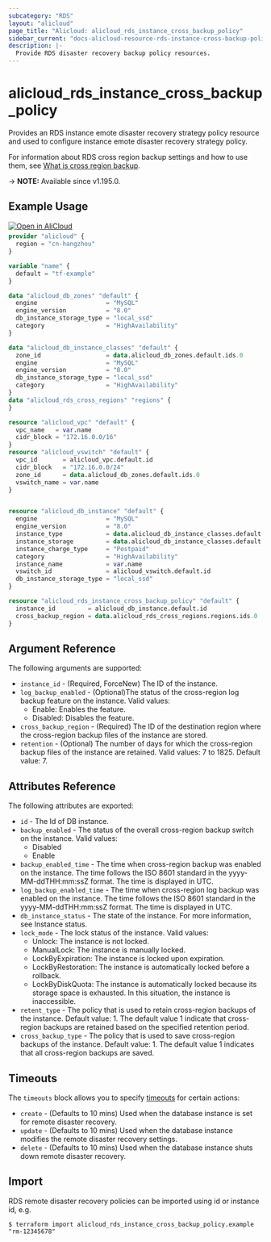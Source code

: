 ```yaml
---
subcategory: "RDS"
layout: "alicloud"
page_title: "Alicloud: alicloud_rds_instance_cross_backup_policy"
sidebar_current: "docs-alicloud-resource-rds-instance-cross-backup-policy"
description: |-
  Provide RDS disaster recovery backup policy resources.
---
```


# alicloud_rds_instance_cross_backup_policy

Provides an RDS instance emote disaster recovery strategy policy resource and used to configure instance emote disaster recovery strategy policy.

For information about RDS cross region backup settings and how to use them, see [What is cross region backup](https://www.alibabacloud.com/help/en/apsaradb-for-rds/latest/modify-cross-region-backup-settings).

-> **NOTE:** Available since v1.195.0.

## Example Usage

<div style="display: block;margin-bottom: 40px;"><div class="oics-button" style="float: right;position: absolute;margin-bottom: 10px;">
  <a href="https://api.aliyun.com/terraform?resource=alicloud_rds_instance_cross_backup_policy&exampleId=c58314df-3c7f-b868-d9ac-26adbc946f3a1d7fe94e&activeTab=example&spm=docs.r.rds_instance_cross_backup_policy.0.c58314df3c&intl_lang=EN_US" target="_blank">
    <img alt="Open in AliCloud" src="https://img.alicdn.com/imgextra/i1/O1CN01hjjqXv1uYUlY56FyX_!!6000000006049-55-tps-254-36.svg" style="max-height: 44px; max-width: 100%;">
  </a>
</div></div>

```terraform
provider "alicloud" {
  region = "cn-hangzhou"
}

variable "name" {
  default = "tf-example"
}

data "alicloud_db_zones" "default" {
  engine                   = "MySQL"
  engine_version           = "8.0"
  db_instance_storage_type = "local_ssd"
  category                 = "HighAvailability"
}

data "alicloud_db_instance_classes" "default" {
  zone_id                  = data.alicloud_db_zones.default.ids.0
  engine                   = "MySQL"
  engine_version           = "8.0"
  db_instance_storage_type = "local_ssd"
  category                 = "HighAvailability"
}
data "alicloud_rds_cross_regions" "regions" {
}

resource "alicloud_vpc" "default" {
  vpc_name   = var.name
  cidr_block = "172.16.0.0/16"
}
resource "alicloud_vswitch" "default" {
  vpc_id       = alicloud_vpc.default.id
  cidr_block   = "172.16.0.0/24"
  zone_id      = data.alicloud_db_zones.default.ids.0
  vswitch_name = var.name
}


resource "alicloud_db_instance" "default" {
  engine                   = "MySQL"
  engine_version           = "8.0"
  instance_type            = data.alicloud_db_instance_classes.default.instance_classes.0.instance_class
  instance_storage         = data.alicloud_db_instance_classes.default.instance_classes.0.storage_range.min
  instance_charge_type     = "Postpaid"
  category                 = "HighAvailability"
  instance_name            = var.name
  vswitch_id               = alicloud_vswitch.default.id
  db_instance_storage_type = "local_ssd"
}

resource "alicloud_rds_instance_cross_backup_policy" "default" {
  instance_id         = alicloud_db_instance.default.id
  cross_backup_region = data.alicloud_rds_cross_regions.regions.ids.0
}
```

## Argument Reference

The following arguments are supported:

* `instance_id` - (Required, ForceNew) The ID of the instance.
* `log_backup_enabled` - (Optional)The status of the cross-region log backup feature on the instance. Valid values:
  - Enable: Enables the feature.
  - Disabled: Disables the feature.
* `cross_backup_region` - (Required) The ID of the destination region where the cross-region backup files of the instance are stored.
* `retention` - (Optional) The number of days for which the cross-region backup files of the instance are retained. Valid values: 7 to 1825. Default value: 7.

## Attributes Reference

The following attributes are exported:

* `id` - The Id of DB instance.
* `backup_enabled` - The status of the overall cross-region backup switch on the instance. Valid values:
  - Disabled
  - Enable
* `backup_enabled_time` - The time when cross-region backup was enabled on the instance. The time follows the ISO 8601 standard in the yyyy-MM-ddTHH:mm:ssZ format. The time is displayed in UTC.
* `log_backup_enabled_time` - The time when cross-region log backup was enabled on the instance. The time follows the ISO 8601 standard in the yyyy-MM-ddTHH:mm:ssZ format. The time is displayed in UTC.
* `db_instance_status` - The state of the instance. For more information, see Instance status.
* `lock_mode` - The lock status of the instance. Valid values:
  - Unlock: The instance is not locked.
  - ManualLock: The instance is manually locked.
  - LockByExpiration: The instance is locked upon expiration.
  - LockByRestoration: The instance is automatically locked before a rollback.
  - LockByDiskQuota: The instance is automatically locked because its storage space is exhausted. In this situation, the instance is inaccessible.
* `retent_type` - The policy that is used to retain cross-region backups of the instance. Default value: 1. The default value 1 indicate that cross-region backups are retained based on the specified retention period.
* `cross_backup_type` - The policy that is used to save cross-region backups of the instance. Default value: 1. The default value 1 indicates that all cross-region backups are saved.

## Timeouts

The `timeouts` block allows you to specify [timeouts](https://www.terraform.io/docs/configuration-0-11/resources.html#timeouts) for certain actions:

* `create` - (Defaults to 10 mins) Used when the database instance is set for remote disaster recovery.
* `update` - (Defaults to 10 mins) Used when the database instance modifies the remote disaster recovery settings.
* `delete` - (Defaults to 10 mins) Used when the database instance shuts down remote disaster recovery.

## Import

RDS remote disaster recovery policies can be imported using id or instance id, e.g.

```shell
$ terraform import alicloud_rds_instance_cross_backup_policy.example "rm-12345678"
```
